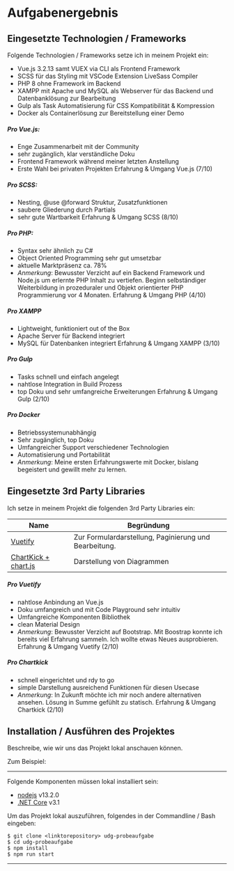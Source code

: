 # Aufgabenergebnis

## Eingesetzte Technologien / Frameworks

Folgende Technologien / Frameworks setze ich in meinem Projekt ein:

- Vue.js 3.2.13 samt VUEX via CLI als Frontend Framework
- SCSS für das Styling mit VSCode Extension LiveSass Compiler
- PHP 8 ohne Framework im Backend
- XAMPP mit Apache und MySQL als Webserver für das Backend und Datenbanklösung zur Bearbeitung
- Gulp als Task Automatisierung für CSS Kompatibilität & Kompression
- Docker als Containerlösung zur Bereitstellung einer Demo

##### Pro Vue.js:

- Enge Zusammenarbeit mit der Community
- sehr zugänglich, klar verständliche Doku
- Frontend Framework während meiner letzten Anstellung
- Erste Wahl bei privaten Projekten
  Erfahrung & Umgang Vue.js (7/10)

##### Pro SCSS:

- Nesting, @use @forward Struktur, Zusatzfunktionen
- saubere Gliederung durch Partials
- sehr gute Wartbarkeit
  Erfahrung & Umgang SCSS (8/10)

##### Pro PHP:

- Syntax sehr ähnlich zu C#
- Object Oriented Programming sehr gut umsetzbar
- aktuelle Marktpräsenz ca. 78%
- _Anmerkung_: Bewusster Verzicht auf ein Backend Framework und Node.js um erlernte PHP Inhalt zu vertiefen. Beginn selbständiger Weiterbildung in prozeduraler und Objekt orientierter PHP Programmierung vor 4 Monaten.
  Erfahrung & Umgang PHP (4/10)

##### Pro XAMPP

- Lightweight, funktioniert out of the Box
- Apache Server für Backend integriert
- MySQL für Datenbanken integriert
  Erfahrung & Umgang XAMPP (3/10)

##### Pro Gulp

- Tasks schnell und einfach angelegt
- nahtlose Integration in Build Prozess
- top Doku und sehr umfangreiche Erweiterungen
  Erfahrung & Umgang Gulp (2/10)

##### Pro Docker

- Betriebssystemunabhängig
- Sehr zugänglich, top Doku
- Umfangreicher Support verschiedener Technologien
- Automatisierung und Portabilität
- _Anmerkung_: Meine ersten Erfahrungswerte mit Docker, bislang begeistert und gewillt mehr zu lernen.

## Eingesetzte 3rd Party Libraries

Ich setze in meinem Projekt die folgenden 3rd Party Libraries ein:

| Name                                              | Begründung                                            |
| ------------------------------------------------- | ----------------------------------------------------- |
| [Vuetify](https://vuetifyjs.com/en/)              | Zur Formulardarstellung, Paginierung und Bearbeitung. |
| [ChartKick + chart.js](https://chartkick.com/vue) | Darstellung von Diagrammen                            |

##### Pro Vuetify

- nahtlose Anbindung an Vue.js
- Doku umfangreich und mit Code Playground sehr intuitiv
- Umfangreiche Komponenten Bibliothek
- clean Material Design
- _Anmerkung_: Bewusster Verzicht auf Bootstrap. Mit Boostrap konnte ich bereits viel Erfahrung sammeln. Ich wollte etwas Neues ausprobieren.
  Erfahrung & Umgang Vuetify (2/10)

##### Pro Chartkick

- schnell eingerichtet und rdy to go
- simple Darstellung ausreichend Funktionen für diesen Usecase
- _Anmerkung_: In Zukunft möchte ich mir noch andere alternativen ansehen. Lösung in Summe gefühlt zu statisch.
  Erfahrung & Umgang Chartkick (2/10)

## Installation / Ausführen des Projektes

Beschreibe, wie wir uns das Projekt lokal anschauen können.

Zum Beispiel:

---

Folgende Komponenten müssen lokal installiert sein:

- [nodejs](https://nodejs.org/en/) v13.2.0
- [.NET Core](https://dotnet.microsoft.com/download) v3.1

Um das Projekt lokal auszuführen, folgendes in der Commandline / Bash eingeben:

```console
$ git clone <linktorepository> udg-probeaufgabe
$ cd udg-probeaufgabe
$ npm install
$ npm run start
```

---
